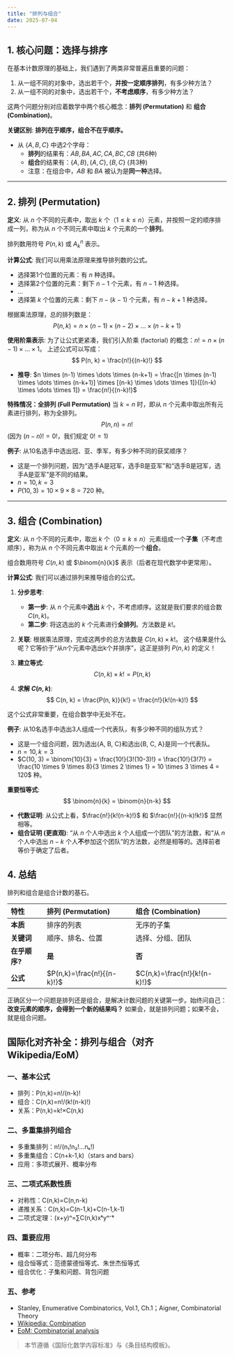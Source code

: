 ```yaml
---
title: "排列与组合"
date: 2025-07-04
---
```


## 1. 核心问题：选择与排序

在基本计数原理的基础上，我们遇到了两类非常普遍且重要的问题：

1. 从一组不同的对象中，选出若干个，**并按一定顺序排列**，有多少种方法？
2. 从一组不同的对象中，选出若干个，**不考虑顺序**，有多少种方法？

这两个问题分别对应着数学中两个核心概念：**排列 (Permutation)** 和 **组合 (Combination)**。

**关键区别**: **排列在乎顺序，组合不在乎顺序。**

- 从 $\{A, B, C\}$ 中选2个字母：
  - **排列**的结果有：$AB, BA, AC, CA, BC, CB$ (共6种)
  - **组合**的结果有：$\{A, B\}, \{A, C\}, \{B, C\}$ (共3种)
  - 注意：在组合中，$AB$ 和 $BA$ 被认为是**同一种**选择。

---

## 2. 排列 (Permutation)

**定义**:
从 $n$ 个不同的元素中，取出 $k$ 个（$1 \le k \le n$）元素，并按照一定的顺序排成一列，称为从 $n$ 个不同元素中取出 $k$ 个元素的一个**排列**。

排列数用符号 $P(n, k)$ 或 $A_k^n$ 表示。

**计算公式**:
我们可以用乘法原理来推导排列数的公式。

- 选择第1个位置的元素：有 $n$ 种选择。
- 选择第2个位置的元素：剩下 $n-1$ 个元素，有 $n-1$ 种选择。
- ...
- 选择第 $k$ 个位置的元素：剩下 $n-(k-1)$ 个元素，有 $n-k+1$ 种选择。

根据乘法原理，总的排列数是：
$$ P(n, k) = n \times (n-1) \times (n-2) \times \dots \times (n-k+1) $$

**使用阶乘表示**:
为了让公式更紧凑，我们引入阶乘 (factorial) 的概念：$n! = n \times (n-1) \times \dots \times 1$。
上述公式可以写成：
$$ P(n, k) = \frac{n!}{(n-k)!} $$

- **推导**:
    $n \times (n-1) \times \dots \times (n-k+1) = \frac{[n \times (n-1) \times \dots \times (n-k+1)] \times [(n-k) \times \dots \times 1]}{[(n-k) \times \dots \times 1]} = \frac{n!}{(n-k)!}$

**特殊情况：全排列 (Full Permutation)**
当 $k=n$ 时，即从 $n$ 个元素中取出所有元素进行排列，称为全排列。
$$ P(n, n) = n! $$
(因为 $(n-n)! = 0!$，我们规定 $0!=1$)

**例子**:
从10名选手中选出冠、亚、季军，有多少种不同的获奖顺序？

- 这是一个排列问题，因为“选手A是冠军，选手B是亚军”和“选手B是冠军，选手A是亚军”是不同的结果。
- $n=10, k=3$
- $P(10, 3) = 10 \times 9 \times 8 = 720$ 种。

---

## 3. 组合 (Combination)

**定义**:
从 $n$ 个不同的元素中，取出 $k$ 个（$0 \le k \le n$）元素组成一个**子集**（不考虑顺序），称为从 $n$ 个不同元素中取出 $k$ 个元素的一个**组合**。

组合数用符号 $C(n, k)$ 或 $\binom{n}{k}$ 表示（后者在现代数学中更常用）。

**计算公式**:
我们可以通过排列来推导组合的公式。

1. **分步思考**:
    - **第一步**: 从 $n$ 个元素中**选出** $k$ 个，不考虑顺序。这就是我们要求的组合数 $C(n, k)$。
    - **第二步**: 将这选出的 $k$ 个元素进行**全排列**。方法数是 $k!$。

2. **关联**:
    根据乘法原理，完成这两步的总方法数是 $C(n, k) \times k!$。
    这个结果是什么呢？它等价于“从n个元素中选出k个并排序”，这正是排列 $P(n, k)$ 的定义！

3. **建立等式**:
    $$ C(n, k) \times k! = P(n, k) $$

4. **求解 $C(n, k)$**:
    $$ C(n, k) = \frac{P(n, k)}{k!} = \frac{n!}{k!(n-k)!} $$

这个公式非常重要，在组合数学中无处不在。

**例子**:
从10名选手中选出3人组成一个代表队，有多少种不同的组队方式？

- 这是一个组合问题，因为选出{A, B, C}和选出{B, C, A}是同一个代表队。
- $n=10, k=3$
- $C(10, 3) = \binom{10}{3} = \frac{10!}{3!(10-3)!} = \frac{10!}{3!7!} = \frac{10 \times 9 \times 8}{3 \times 2 \times 1} = 10 \times 3 \times 4 = 120$ 种。

**重要恒等式**:
$$ \binom{n}{k} = \binom{n}{n-k} $$

- **代数证明**: 从公式上看，$\frac{n!}{k!(n-k)!}$ 和 $\frac{n!}{(n-k)!k!}$ 显然相等。
- **组合证明 (更直观)**: “从 $n$ 个人中选出 $k$ 个人组成一个团队”的方法数，和“从 $n$ 个人中选出 $n-k$ 个人**不**参加这个团队”的方法数，必然是相等的。选择前者等价于确定了后者。

## 4. 总结

排列和组合是组合计数的基石。

| 特性     | 排列 (Permutation) | 组合 (Combination) |
| :------- | :----------------- | :----------------- |
| **本质** | 排序的列表         | 无序的子集         |
| **关键词** | 顺序、排名、位置     | 选择、分组、团队     |
| **在乎顺序?** | **是**             | **否**             |
| **公式** | $P(n,k)=\frac{n!}{(n-k)!}$ | $C(n,k)=\frac{n!}{k!(n-k)!}$ |

正确区分一个问题是排列还是组合，是解决计数问题的关键第一步。始终问自己：**改变元素的顺序，会得到一个新的结果吗？** 如果会，就是排列问题；如果不会，就是组合问题。

## 国际化对齐补全：排列与组合（对齐 Wikipedia/EoM）

### 一、基本公式

- 排列：P(n,k)=n!/(n-k)!
- 组合：C(n,k)=n!/(k!(n-k)!)
- 关系：P(n,k)=k!×C(n,k)

### 二、多重集排列组合

- 多重集排列：n!/(n₁!n₂!...nₖ!)
- 多重集组合：C(n+k-1,k)（stars and bars）
- 应用：多项式展开、概率分布

### 三、二项式系数性质

- 对称性：C(n,k)=C(n,n-k)
- 递推关系：C(n,k)=C(n-1,k)+C(n-1,k-1)
- 二项式定理：(x+y)ⁿ=∑C(n,k)xᵏyⁿ⁻ᵏ

### 四、重要应用

- 概率：二项分布、超几何分布
- 组合恒等式：范德蒙德恒等式、朱世杰恒等式
- 组合优化：子集和问题、背包问题

### 五、参考

- Stanley, Enumerative Combinatorics, Vol.1, Ch.1；Aigner, Combinatorial Theory
- [Wikipedia: Combination](https://en.wikipedia.org/wiki/Combination)
- [EoM: Combinatorial analysis](https://encyclopediaofmath.org/wiki/Combinatorial_analysis)

> 本节遵循《国际化数学内容标准》与《条目结构模板》。
